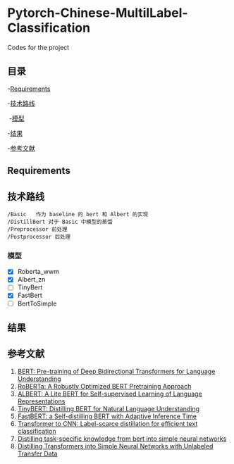 # Pytorch-Chinese-MultilLabel-Classification
Codes for the project

## 目录

-[Requirements](#Requirements)

-[技术路线](#技术路线)

​    -[模型](#模型) 

-[结果](#结果)

-[参考文献](#参考文献) 

## Requirements

## 技术路线 

```
/Basic   作为 baseline 的 bert 和 Albert 的实现
/DistillBert 对于 Basic 中模型的蒸馏
/Preprocessor 前处理
/Postprocessor 后处理
```

### 模型

- [x] Roberta_wwm
- [x] Albert_zn
- [ ] TinyBert
- [x] FastBert
- [ ] BertToSimple

## 结果

## 参考文献

1. [BERT: Pre-training of Deep Bidirectional Transformers for Language Understanding](https://arxiv.org/abs/1810.04805)
2. [RoBERTa: A Robustly Optimized BERT Pretraining Approach](https://arxiv.org/abs/1907.11692)
3. [ALBERT: A Lite BERT for Self-supervised Learning of Language Representations](https://arxiv.org/abs/1909.11942)
4. [TinyBERT: Distilling BERT for Natural Language Understanding](https://arxiv.org/abs/1909.10351)
5. [FastBERT: a Self-distilling BERT with Adaptive Inference Time](https://arxiv.org/abs/2004.02178)
6. [Transformer to CNN: Label-scarce distillation for efficient text classification](https://link.zhihu.com/?target=https%3A//arxiv.org/abs/1909.03508)
7. [Distilling task-specific knowledge from bert into simple neural networks](https://link.zhihu.com/?target=https%3A//arxiv.org/abs/1903.12136)
8. [Distilling Transformers into Simple Neural Networks with Unlabeled Transfer Data](https://link.zhihu.com/?target=https%3A//arxiv.org/abs/1910.01769) 

